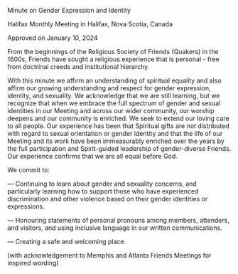 Minute on Gender Expression and Identity

Halifax Monthly Meeting in Halifax, Nova Scotia, Canada

Approved on January 10, 2024

From the beginnings of the Religious Society of Friends (Quakers) in the 1600s, Friends have sought a religious experience that is personal - free from doctrinal creeds and institutional hierarchy. 

With this minute we affirm an understanding of spiritual equality and also affirm our growing understanding and respect for gender expression, identity, and sexuality. We acknowledge that we are still learning, but we recognize that when we embrace the full spectrum of gender and sexual identities in our Meeting and across our wider community, our worship deepens and our community is enriched. We seek to extend our loving care to all people. Our experience has been that Spiritual gifts are not distributed with regard to sexual orientation or gender identity and that the life of our Meeting and its work have been immeasurably enriched over the years by the full participation and Spirit-guided leadership of gender-diverse Friends. Our experience confirms that we are all equal before God.

We commit to:

— Continuing to learn about gender and sexuality concerns, and particularly learning how to support those who have experienced discrimination and other violence based on their gender identities or expressions.

— Honouring statements of personal pronouns among members, attenders, and visitors, and using inclusive language in our written communications. 

— Creating a safe and welcoming place.

(with acknowledgement to Memphis and Atlanta Friends Meetings for inspired wording)
